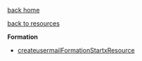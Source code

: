 [back home](Home)

[back to resources](Resources_Index_resources)

**Formation**
* [createusermailFormationStartxResource](Resources_createusermailFormationStartxResource)
